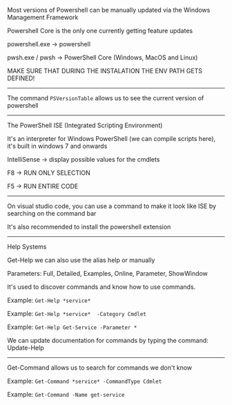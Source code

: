 Most versions of Powershell can be manually updated via the Windows Management Framework

Powershell Core is the only one currently getting feature updates

powershell.exe -> powershell

pwsh.exe / pwsh -> PowerShell Core (Windows, MacOS and Linux)

MAKE SURE THAT DURING THE INSTALATION THE ENV PATH GETS DEFINED!

---------------------------------

The command `PSVersionTable` allows us to see the current version of powershell

---------------------------------

The PowerShell ISE (Integrated Scripting Environment)

It's an interpreter for Windows PowerShell (we can compile scripts here), it's built in windows 7 and onwards

IntelliSense -> display possible values for the cmdlets

F8 -> RUN ONLY SELECTION

F5 -> RUN ENTIRE CODE

-------------------

On visual studio code, you can use a command to make it look like ISE by searching on the command bar

It's also recommended to install the powershell extension

---------

Help Systems

Get-Help we can also use the alias help or manually

Parameters: Full, Detailed, Examples, Online, Parameter, ShowWindow

It's used to discover commands and know how to use commands.

Example: `Get-Help *service*`

Example: `Get-Help *service*  -Category Cmdlet`

Example: `Get-Help Get-Service -Parameter *`

We can update documentation for commands by typing the command: Update-Help

************

Get-Command allows us to search for commands we don't know


Example: `Get-Command *service* -CommandType Cdmlet`

Example: `Get-Command -Name get-service`
